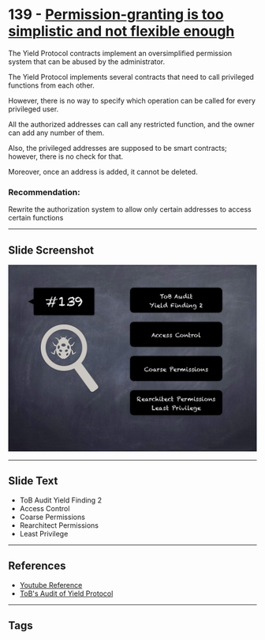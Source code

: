 
# 139 - [Permission-granting is too simplistic and not flexible enough](./Permission-granting%20is%20too%20simplistic%20and%20not%20flexible%20enough.md)

The Yield Protocol contracts implement an oversimplified permission system that can be abused by the administrator. 

The Yield Protocol implements several contracts that need to call privileged functions from each other. 

However, there is no way to specify which operation can be called for every privileged user. 

All the authorized addresses can call any restricted function, and the owner can add any number of them. 

Also, the privileged addresses are supposed to be smart contracts; however, there is no check for that. 

Moreover, once an address is added, it cannot be deleted.
### Recommendation:
Rewrite the authorization system to allow only certain addresses to access certain functions
___
## Slide Screenshot
![139.png](../../images/8.%20Audit%20Findings%20201/139.png)
___
## Slide Text
- ToB Audit Yield Finding 2
- Access Control
- Coarse Permissions
- Rearchitect Permissions
- Least Privilege
___
## References
- [Youtube Reference](https://youtu.be/yphqu2N35X4?t=1087)
- [ToB's Audit of Yield Protocol](https://github.com/trailofbits/publications/blob/master/reviews/YieldProtocol.pdf)
___
## Tags
